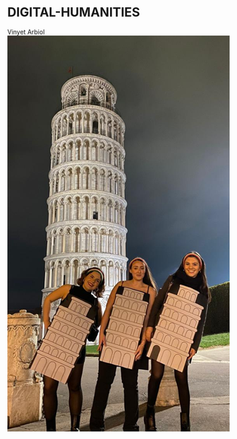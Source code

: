 # DIGITAL-HUMANITIES
Vinyet Arbiol
![PISA](https://github.com/vinyetarbiol/DIGITAL-HUMANITIES/blob/main/PISA.jpeg)
